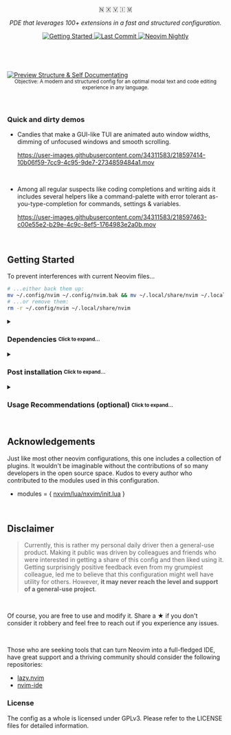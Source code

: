 <br />
<div align="center">
	<p>🇳 🇽 🇻 🇮 🇲</p>
	<p><em>PDE that leverages 100+ extensions in a fast and structured configuration.</em></p>
	<div>
		<a href="https://github.com/tenxsoydev/nxvim#getting-started">
			<img
				alt="Getting Started"
				src="https://img.shields.io/badge/%20Getting%20Started-%20.svg?&style=for-the-badge&logo=ApacheRocketMQ&color=7A88CF&logoColor=C0CAF5&labelColor=414868"
			/>
		</a>
		<!-- <a href="https://github.com/tenxsoydev/nxvim/blob/main/LICENSE-GPL"> -->
		<!--   <img src="https://img.shields.io/github/license/tenxsoydev/nxvim?style=for-the-badge&amp&logo=GNU&label=License&color=FFB86C&labelColor=343746" alt="License"> -->
		<!-- </a> -->
		<a href="https://github.com/tenxsoydev/nxvim/pulse">
			<img
				alt="Last Commit"
				src="https://img.shields.io/github/last-commit/tenxsoydev/nxvim?style=for-the-badge&logo=github&color=6183bb&logoColor=c0caf5&labelColor=414868"
			/>
		</a>
		<a href="https://github.com/neovim/neovim">
			<img
				alt="Neovim Nightly"
				src="https://img.shields.io/badge/Neovim-nightly-%20.svg?style=for-the-badge&color=BB9AF7&logo=Neovim&logoColor=C0CAF5&labelColor=414868"
			/>
		</a>
	</div>
</div>

<br>

#

<br />
<a target="_blank"
   href="https://user-images.githubusercontent.com/34311583/221439282-ac9e327e-e109-4559-a951-46b4c8d8f1c0.png">
<img alt="Preview Structure & Self Documentating"
      src="https://user-images.githubusercontent.com/34311583/221439282-ac9e327e-e109-4559-a951-46b4c8d8f1c0.png" />
</a>

<div align="center"><sup>Objective: A modern and structured config for an optimal modal text and code editing experience in any language.</sup></div>
<br />
<br />

### Quick and dirty demos

- Candies that make a GUI-like TUI are animated auto window widths, dimming of unfocused windows and smooth scrolling.

  https://user-images.githubusercontent.com/34311583/218597414-10b06f59-7cc9-4c95-9de7-2734859484a1.mov

<br>

- Among all regular suspects like coding completions and writing aids it includes several helpers like a command-palette with error tolerant as-you-type-completion for commands, settings & variables.

  https://user-images.githubusercontent.com/34311583/218597463-c00e55e2-b29e-4c9c-8ef5-1764983e2a0b.mov

<br>

## Getting Started

To prevent interferences with current Neovim files...

```sh
# ...either back them up:
mv ~/.config/nvim ~/.config/nvim.bak && mv ~/.local/share/nvim ~/.local/share/nvim.bak
# ...or remove them:
rm -r ~/.config/nvim ~/.local/share/nvim
```

<details>
<summary><h3>Dependencies <sub><sup>Click to expand...</sup></sub></h3></summary>

Probably most stuff is already installed.

1. neovim nightly (statuscol support)
   - <a target="_blank" href="https://github.com/MordechaiHadad/bob">bob</a> is a good way to keep the latest and/or nightly version up to date.
2. Packages
   - TL;DR: for a deb. based system: `sudo apt install git curl unzip xsel ripgrep fd-find sqlite3 libsqlite3-dev`
   - TL;DR: for an arch based system: `sudo pacman -S git curl unzip xsel ripgrep fd sqlite`
   - git
   - curl
   - unzip
   - xsel (linux only)
   - ripgrep
   - fd
   - sqlite
3. Client support for modules communicating with nvim api objects
   - use your preferred method or refer to the corresponding docs to ensure node and python are installed
   - node client for neovim `npm install -g neovim`
   - python client for neovim `pip install pynvim`
4. Fonts
   - <a target="_blank" href="https://github.com/ryanoasis/nerd-fonts/#patched-fonts">nerd font</a>
   - <a target="_blank" href="https://github.com/googlefonts/noto-emoji">unicode font</a> (If none is installed by default, noto font packages are usually also available via your distros package manager)
   - `fc-cache -fv` helps to update font info cache files when new fonts have been added manually

</details>

<details>
<summary><h3>Post installation <sub><sup>Click to expand...</sup></sub></h3></summary>

#### Frist run

Launch `nvim` and let <a target="_blank" href="https://github.com/folke/lazy.nvim">lazy</a> do its magic, automatically loading all the modules utilized in this config. You may encounter some warnings regarding missing dependencies. Just hit return on them for now. Once all tasks have been completed, restart nvim <kbd>ZQ</kbd> `nvim`.

#### Last steps

- Run `:UpdateRemotePlugins` mainly to make sure command line fuzzy search works correctly, as it utilizes some python
- Programming language support
  - The <a target="_blank" href="https://github.com/williamboman/mason-lspconfig.nvim">mason</a> plugins allow an effortless setup of language support for your projects
    - you can start off by adding the `lua` LSP that'll help to work with this config
    - `:LSPInstall` `lua_ls`
  - To add additional formatters and linters we'll use <a target="_blank" href="https://github.com/jose-elias-alvarez/null-ls.nvim">null-ls</a>
    - let's also install the formatter used for this config
    - `NullLsInstall` `stylua`

**Note on Performance**

- On low-spec systems, performance can be improved by changing `animation.fps = 30 -- instead of 60` in `plugins/windows.lua` and - in case of using terminals with font ligature rendering support - disabling them (e.g. with kitty: by adding `disable_ligatures always` to your `kitty.conf`)
</details>

<details>
<summary><h3>Usage Recommendations (optional) <sub><sup>Click to expand...</sup></sub></h3></summary>

- My best experience has been with [kitty](https://github.com/kovidgoyal/kitty). A feature-rich, GPU accelerated terminal with its core written in `C`.
- It's optimized for use with the official dracula colorscheme in a "pseudo-transparent" style.
- For usage inside a terminal any used colorscheme should be matched with the colorscheme of the terminal.
  - In case you are interested in the one used on the screenshots: <a target="_blank" href="https://github.com/tobealive/dots/tree/tooltime/.config/kitty">tobealive/dots/tooltime/.config/kitty</a>
- Alternatively, a graphically enriched - but functionally slightly compromised - experience using [neovide](https://github.com/neovide/neovide/) with multigrid enabled might be worth the trade-off for you.
- A simple hack for ergonomics in a keyboard-driven development is remapping Escape. One doesn't need a programmable keyboard to do this, since the keyboard settings in any desktop environment support simple modifications. So one could make Caps lock behave as an additional Esc and Shift+Caps as regular Caps.
</details>

<br>

## Acknowledgements

Just like most other neovim configurations, this one includes a collection of plugins. It wouldn't be imaginable without the contributions of so many developers in the open source space. Kudos to every author who contributed to the modules used in this configuration.

- modules = { [nxvim/lua/nxvim/init.lua](https://github.com/tenxsoydev/nxvim/blob/main/lua/nxvim/init.lua#L15) }

<br>

## Disclaimer

> Currently, this is rather my personal daily driver then a general-use product. Making it public was driven by colleagues and friends who were interested in getting a share of this config and then liked using it. Getting surprisingly positive feedback even from my grumpiest colleague, led me to believe that this configuration might well have utility for others. However, **it may never reach the level and support of a general-use project**.

<br>

Of course, you are free to use and modify it. Share a ★ if you don't consider it robbery and feel free to reach out if you experience any issues.

<br>

Those who are seeking tools that can turn Neovim into a full-fledged IDE, have great support and a thriving community should consider the following repositories:

- [lazy.nvim](https://github.com/folke/lazy.nvim)
- [nvim-ide](https://github.com/ldelossa/nvim-ide)

### License

The config as a whole is licensed under GPLv3. Please refer to the LICENSE files for detailed information.
